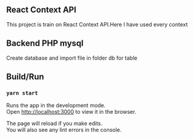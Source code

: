 ## React Context API

This project is train on React Context API.Here I have used every context

## Backend PHP mysql
Create database and import file in folder db for table

## Build/Run

### `yarn start`

Runs the app in the development mode.<br />
Open [http://localhost:3000](http://localhost:3000) to view it in the browser.

The page will reload if you make edits.<br />
You will also see any lint errors in the console.


